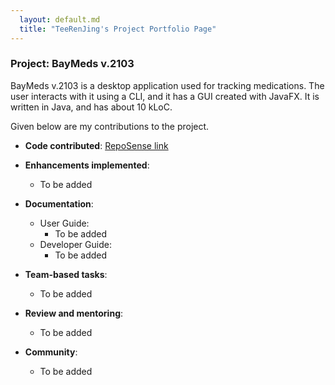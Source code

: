 ```yaml
---
  layout: default.md
  title: "TeeRenJing's Project Portfolio Page"
---
```


### Project: BayMeds v.2103

BayMeds v.2103 is a desktop application used for tracking medications. The user interacts with it using a CLI, and it has a GUI created with JavaFX. It is written in Java, and has about 10 kLoC.

Given below are my contributions to the project.

* **Code contributed**: [RepoSense link](https://nus-cs2103-ay2324s1.github.io/tp-dashboard/?search=teerenjing&breakdown=true)

* **Enhancements implemented**:
  * To be added

* **Documentation**:
  * User Guide:
    * To be added
  * Developer Guide:
    * To be added

* **Team-based tasks**:
  * To be added

* **Review and mentoring**:
  * To be added

* **Community**:
  * To be added
